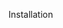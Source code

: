 Installation  
[](Prerequisites)  
[](Hardware-Preparation)  
[](Flashing)  
[](Initial-Configuration)  
[](MQTT)  
[](Upgrading)     
[](FAQ)  
  
  
[](Templates)  
[](Modules)  
[](Components)  
[](Commands)  
[](Rules)  
[](Scripting-Language)  
[](Timers)  
[](Buttons-and-Switches)  
[](Peripherals)  
[](Lights)  
[](Status-LED)  
[](TuyaMCU)    
[](Displays)  
[](Blinds-and-Shutters)    
[](supported-devices)  
[](Integrations)   
[](Power-Monitoring-Calibration)     
[](WebUI)     
  
  
[](Cool-Projects)   
[](MQTT-Overview)  
[](PowerOnState-Configuration)  
[](Energy-Saving)  
[](Securing-your-IoT-from-hacking)  
[](For-Developers)    

[](What's-New)  
[](Contributing)  
